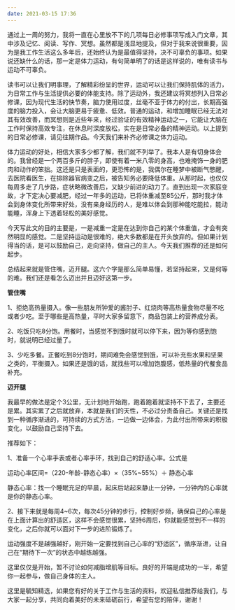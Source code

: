 ```yaml
---
date: 2021-03-15 17:36
---
```


通过上一周的努力，我将一直在心里放不下的几项每日必修事项写成入门文章，其中涉及记忆、阅读、写作、冥想。虽然都是浅显地提及，但对于我来说很重要，因为是我工作生活这么多年后，还始终认为是最值得坚持，决不可辜负的事项。如果说还缺什么的话，那一定是体力运动，有句简单明了的话是这样说的，唯有读书与运动不可辜负。

读书可以让我们明事理，了解精彩纷呈的世界，运动可以让我们保持肌体的活力，为日常工作与生活提供必要的体能支持。除了运动外，我还建议将冥想列入日常必修课，因为现代生活的快节奏，脑力使用过度，丝毫不亚于体力的付出，长期高强度的脑力投入，会让大脑更易于疲惫、低效。普通的运动，和增加睡眠已经无法对其有效改善，而冥想则是近些年来，经过验证的有效精神运动之一，它能让大脑在工作时保持高效专注，在休息时深度放松，实在是日常必备的精神运动。以上提到的日常必修课，请见往期作品。今天我们来补齐必修课之体力运动。

体力运动的好处，相信大家多少都了解，我们就不列举了。我本人是有切身体会的。我曾经是一个两百多斤的胖子，即使有着一米八零的身高，也难掩饰一身的肥肉和动作的笨拙。这还是只是表面的，更恐怖的是，我偶尔在睡梦中被断气憋醒，去医院看医生，在排除器官病变之后，被告知务必要降低体重。从那时起，也仅仅每周多走了几步路，症状略微改善后，又缺少前进的动力了。直到出现一次家庭变故，才下定决心要减肥，经过一年多的运动，已将体重减至85公斤，那时我才体会到身体变化所带来好处，没有亲身经历的人，是难以体会到那种能吃能拉，能动能睡，浑身上下透着轻松的美好感觉。

今天写此文的目的主要是，一是减重一定是在达到你自己的某个体重值，才会有突然明显的感觉。二是坚持运动是很难的，绝大多数都是在开头放弃的。但如果计划得当的话，是可以鼓励自己，走向坚持，做自己的主人。今天我们推荐的还是如何起步。

总结起来就是管住嘴，迈开腿。这六个字是那么简单易懂，若坚持起来，又是何等的难。我们还是看怎么迈出并且迈好这第一步。

**管住嘴**

1、拒绝高热量摄入。像一些朋友所钟爱的酱肘子、红烧肉等高热量食物尽量不吃或者少吃。至于哪些是高热量，平时大家多留意下，商品包装上的营养成分表。

2、吃饭只吃8分饱。用餐时，当感觉不到饿时就可以停下来，因为等你感到饱时，就说明已经过量了。

3、少吃多餐。正餐吃到8分饱时，期间难免会感觉到饿，可以补充些水果和坚果之类的，平衡摄入。如果还是饿的话，就找些可以增加饱腹感，低热量的代餐食品补充。

**迈开腿**

我最早的做法是定个3公里，无计划地开始跑，跑着跑着就坚持不下去了，主要还是累。其实累了之后就放弃，本就是我们的天性，不必过分责备自己。关键还是找到一种循序渐进的，可持续的方式方法，一边做一边体会，为此付出所带来的积极变化，以鼓励自己坚持下去。

推荐如下：

1、准备一个心率手表或者心率手环，找到自己的舒适心率。公式是

运动心率区间=（220-年龄-静态心率）×（35%~55%）＋ 静态心率

静态心率：找一个睡眠充足的早晨，起床后站起来静止一分钟，一分钟内的心率就是你的静态心率。

2、接下来就是每周4~6次，每次45分钟的步行，控制好步频，确保自己的心率是在上面计算出的舒适区，这样不会感觉很累，坚持6周后，你就能感觉到不一样的变化，之后你就可以面对下一步的进阶锻炼了。

运动强度不是越强越好，刚开始一定要找到自己心率的“舒适区”，循序渐进，让自己在“期待下一次”的状态中越练越强。

这里仅仅是开始，暂不讨论如何减脂增肌等目标。良好的开端是成功的一半，希望你一起参与，做自己身体的主人。

这里是毓知精选，如果您有好的关于工作与生活的资料，欢迎私信推荐给我们，与大家一起分享，共同向着美好的未来砥砺前行，希望有您的陪伴，谢谢！